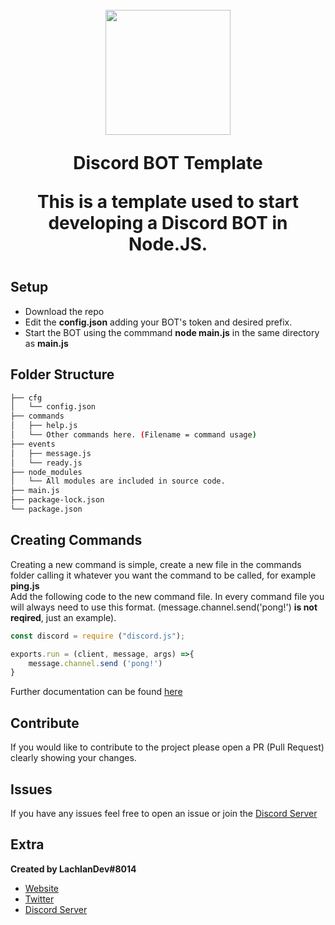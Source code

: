 <h1 align="center">
    <br>
    <img src="https://i.imgur.com/ZOKp8LH.jpg" height="200">
    <br>
    <p>Discord BOT Template</p>
    <p>This is a template used to start developing a Discord BOT in Node.JS.</p>
<h1>

## Setup
* Download the repo 
* Edit the **config.json** adding your BOT's token and desired prefix.
* Start the BOT using the commmand **node main.js** in the same directory as **main.js**

## Folder Structure
```bash
├── cfg
│   └── config.json
├── commands
│   ├── help.js
│   └── Other commands here. (Filename = command usage)
├── events
│   ├── message.js
│   └── ready.js
├── node_modules
│   └── All modules are included in source code.
├── main.js
├── package-lock.json
└── package.json
```

## Creating Commands
Creating a new command is simple, create a new file in the commands folder calling it whatever you want the command to be called, for example **ping.js**
</br>
Add the following code to the new command file. In every command file you will always need to use this format. (message.channel.send('pong!') **is not reqired**, just an example). 
```javascript
const discord = require ("discord.js");

exports.run = (client, message, args) =>{
    message.channel.send ('pong!')
}
```
Further documentation can be found [here](https://discord.js.org/#/)
## Contribute
If you would like to contribute to the project please open a PR (Pull Request) clearly showing your changes.

## Issues
If you have any issues feel free to open an issue or join the [Discord Server](https://discord.com/invite/w7B5nKB)

## Extra
__Created by LachlanDev#8014__
* [Website](https://lachlan-dev.com)
* [Twitter](https://twitter.com/LachlanDev)
* [Discord Server](https://discord.com/invite/w7B5nKB)
